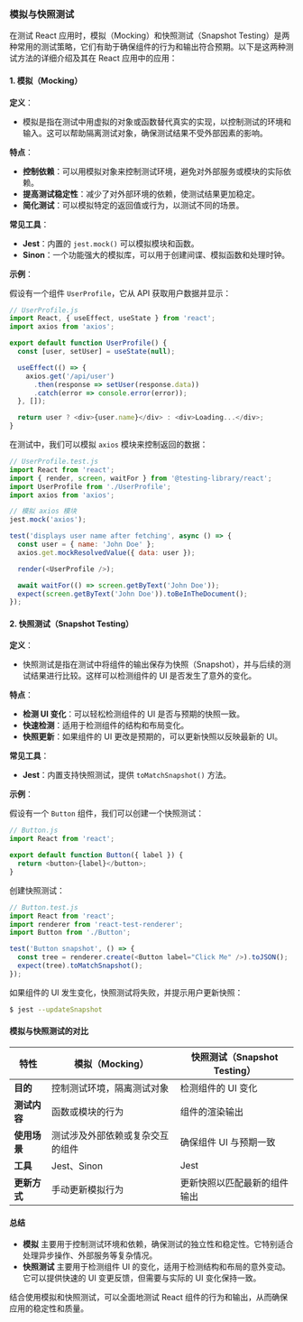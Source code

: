 ### 模拟与快照测试

在测试 React 应用时，模拟（Mocking）和快照测试（Snapshot Testing）是两种常用的测试策略，它们有助于确保组件的行为和输出符合预期。以下是这两种测试方法的详细介绍及其在 React 应用中的应用：

#### 1. **模拟（Mocking）**

**定义**：
- 模拟是指在测试中用虚拟的对象或函数替代真实的实现，以控制测试的环境和输入。这可以帮助隔离测试对象，确保测试结果不受外部因素的影响。

**特点**：
- **控制依赖**：可以用模拟对象来控制测试环境，避免对外部服务或模块的实际依赖。
- **提高测试稳定性**：减少了对外部环境的依赖，使测试结果更加稳定。
- **简化测试**：可以模拟特定的返回值或行为，以测试不同的场景。

**常见工具**：
- **Jest**：内置的 `jest.mock()` 可以模拟模块和函数。
- **Sinon**：一个功能强大的模拟库，可以用于创建间谍、模拟函数和处理时钟。

**示例**：

假设有一个组件 `UserProfile`，它从 API 获取用户数据并显示：

```javascript
// UserProfile.js
import React, { useEffect, useState } from 'react';
import axios from 'axios';

export default function UserProfile() {
  const [user, setUser] = useState(null);

  useEffect(() => {
    axios.get('/api/user')
      .then(response => setUser(response.data))
      .catch(error => console.error(error));
  }, []);

  return user ? <div>{user.name}</div> : <div>Loading...</div>;
}
```

在测试中，我们可以模拟 `axios` 模块来控制返回的数据：

```javascript
// UserProfile.test.js
import React from 'react';
import { render, screen, waitFor } from '@testing-library/react';
import UserProfile from './UserProfile';
import axios from 'axios';

// 模拟 axios 模块
jest.mock('axios');

test('displays user name after fetching', async () => {
  const user = { name: 'John Doe' };
  axios.get.mockResolvedValue({ data: user });

  render(<UserProfile />);

  await waitFor(() => screen.getByText('John Doe'));
  expect(screen.getByText('John Doe')).toBeInTheDocument();
});
```

#### 2. **快照测试（Snapshot Testing）**

**定义**：
- 快照测试是指在测试中将组件的输出保存为快照（Snapshot），并与后续的测试结果进行比较。这样可以检测组件的 UI 是否发生了意外的变化。

**特点**：
- **检测 UI 变化**：可以轻松检测组件的 UI 是否与预期的快照一致。
- **快速检测**：适用于检测组件的结构和布局变化。
- **快照更新**：如果组件的 UI 更改是预期的，可以更新快照以反映最新的 UI。

**常见工具**：
- **Jest**：内置支持快照测试，提供 `toMatchSnapshot()` 方法。

**示例**：

假设有一个 `Button` 组件，我们可以创建一个快照测试：

```javascript
// Button.js
import React from 'react';

export default function Button({ label }) {
  return <button>{label}</button>;
}
```

创建快照测试：

```javascript
// Button.test.js
import React from 'react';
import renderer from 'react-test-renderer';
import Button from './Button';

test('Button snapshot', () => {
  const tree = renderer.create(<Button label="Click Me" />).toJSON();
  expect(tree).toMatchSnapshot();
});
```

如果组件的 UI 发生变化，快照测试将失败，并提示用户更新快照：

```bash
$ jest --updateSnapshot
```

#### 模拟与快照测试的对比

| 特性               | 模拟（Mocking）                          | 快照测试（Snapshot Testing）              |
|--------------------|-----------------------------------------|-------------------------------------------|
| **目的**           | 控制测试环境，隔离测试对象                | 检测组件的 UI 变化                         |
| **测试内容**       | 函数或模块的行为                          | 组件的渲染输出                            |
| **使用场景**       | 测试涉及外部依赖或复杂交互的组件           | 确保组件 UI 与预期一致                    |
| **工具**           | Jest、Sinon                             | Jest                                      |
| **更新方式**       | 手动更新模拟行为                          | 更新快照以匹配最新的组件输出              |

#### 总结

- **模拟** 主要用于控制测试环境和依赖，确保测试的独立性和稳定性。它特别适合处理异步操作、外部服务等复杂情况。
- **快照测试** 主要用于检测组件 UI 的变化，适用于检测结构和布局的意外变动。它可以提供快速的 UI 变更反馈，但需要与实际的 UI 变化保持一致。

结合使用模拟和快照测试，可以全面地测试 React 组件的行为和输出，从而确保应用的稳定性和质量。